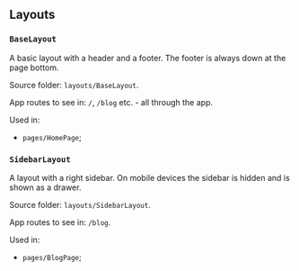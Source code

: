 
## Layouts

### `BaseLayout`
A basic layout with a header and a footer. The footer is always down at the page bottom.

Source folder: `layouts/BaseLayout`.

App routes to see in: `/`, `/blog` etc. - all through the app.

Used in:
* `pages/HomePage`;

### `SidebarLayout`
A layout with a right sidebar. On mobile devices the sidebar is hidden and is shown as a drawer.

Source folder: `layouts/SidebarLayout`.

App routes to see in: `/blog`.

Used in:
* `pages/BlogPage`;
